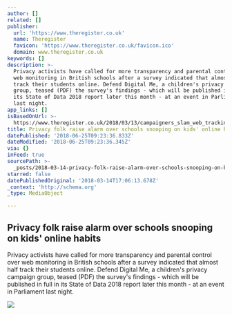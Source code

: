 ```yaml
---
author: []
related: []
publisher:
  url: 'https://www.theregister.co.uk'
  name: Theregister
  favicon: 'https://www.theregister.co.uk/favicon.ico'
  domain: www.theregister.co.uk
keywords: []
description: >-
  Privacy activists have called for more transparency and parental control over
  web monitoring in British schools after a survey indicated that almost half
  track their students online. Defend Digital Me, a children's privacy campaign
  group, teased (PDF) the survey's findings - which will be published in full in
  its State of Data 2018 report later this month - at an event in Parliament
  last night.
app_links: []
isBasedOnUrl: >-
  https://www.theregister.co.uk/2018/03/13/campaigners_slam_web_tracking_in_schools/
title: Privacy folk raise alarm over schools snooping on kids' online habits
datePublished: '2018-06-25T09:23:36.833Z'
dateModified: '2018-06-25T09:23:36.345Z'
via: {}
inFeed: true
sourcePath: >-
  _posts/2018-03-14-privacy-folk-raise-alarm-over-schools-snooping-on-kids-onli.md
starred: false
datePublishedOriginal: '2018-03-14T17:06:13.678Z'
_context: 'http://schema.org'
_type: MediaObject

---
```

<article style=""><h1>Privacy folk raise alarm over schools snooping on kids' online habits</h1><p>Privacy activists have called for more transparency and parental control over web monitoring in British schools after a survey indicated that almost half track their students online. Defend Digital Me, a children's privacy campaign group, teased (PDF) the survey's findings - which will be published in full in its State of Data 2018 report later this month - at an event in Parliament last night.</p><img src="https://regmedia.co.uk/2016/05/06/school_computer_lab.jpg?x=1200&amp;y=794" /></article>
